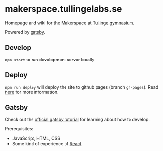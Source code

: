 # makerspace.tullingelabs.se

Homepage and wiki for the Makerspace at [Tullinge gymnasium](https://www.tullingegymnasium.se/).

Powered by [gatsby](https://www.gatsbyjs.com/).

## Develop
`npm start` to run development server locally

## Deploy
`npm run deploy` will deploy the site to github pages (branch `gh-pages`). Read [here](https://www.gatsbyjs.com/docs/how-gatsby-works-with-github-pages/) for more information.

## Gatsby

Check out the [official gatsby tutorial](https://www.gatsbyjs.com/tutorial/) for learning about how to develop.

Prerequisites:
- JavaScript, HTML, CSS
- Some kind of experience of [React](https://reactjs.org/)
